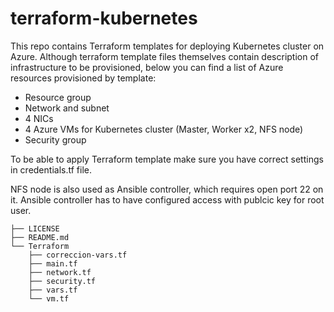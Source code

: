 # terraform-kubernetes

This repo contains Terraform templates for deploying Kubernetes cluster on Azure. Although terraform template files themselves contain description of infrastructure to be provisioned, below you can find a list of Azure resources provisioned by template:

* Resource group
* Network and subnet
* 4 NICs
* 4 Azure VMs for Kubernetes cluster (Master, Worker x2, NFS node)
* Security group

To be able to apply Terraform template make sure you have correct settings in credentials.tf file.

NFS node is also used as Ansible controller, which requires open port 22 on it. Ansible controller has to have configured access with publcic key for root user.


```
├── LICENSE
├── README.md
└── Terraform
    ├── correccion-vars.tf
    ├── main.tf
    ├── network.tf
    ├── security.tf
    ├── vars.tf
    └── vm.tf
```
